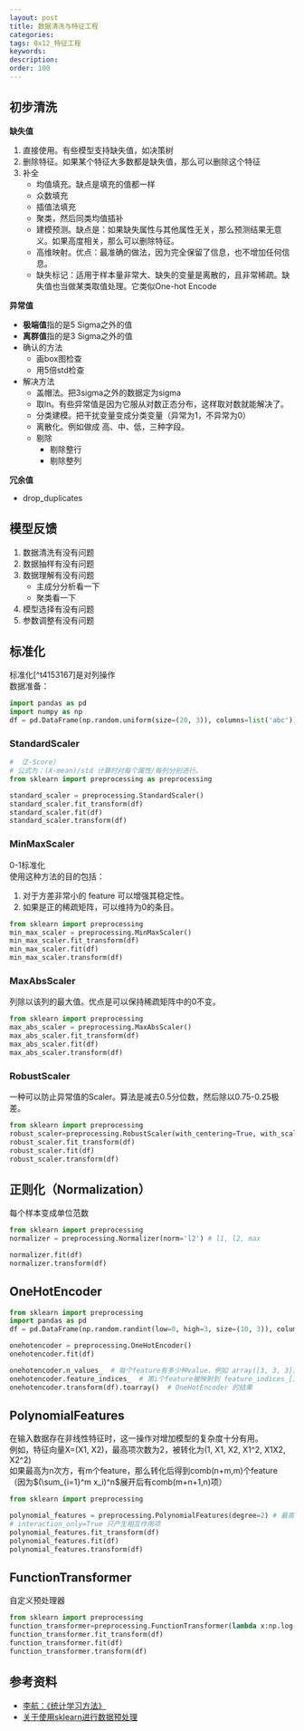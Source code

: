 ```yaml
---
layout: post
title: 数据清洗与特征工程
categories:
tags: 0x12_特征工程
keywords:
description:
order: 100
---
```


## 初步清洗

**缺失值**
1. 直接使用。有些模型支持缺失值，如决策树
2. 删除特征。如果某个特征大多数都是缺失值，那么可以删除这个特征
3. 补全
    - 均值填充。缺点是填充的值都一样
    - 众数填充
    - 插值法填充
    - 聚类，然后同类均值插补
    - 建模预测。缺点是：如果缺失属性与其他属性无关，那么预测结果无意义。如果高度相关，那么可以删除特征。  
    - 高维映射。优点：最准确的做法，因为完全保留了信息，也不增加任何信息。  
    - 缺失标记：适用于样本量非常大、缺失的变量是离散的，且非常稀疏。缺失值也当做某类取值处理。它类似One-hot Encode



**异常值**
- **极端值**指的是5 Sigma之外的值
- **离群值**指的是3 Sigma之外的值  
- 确认的方法
    - 画box图检查
    - 用5倍std检查
- 解决方法
    - 盖帽法。把3sigma之外的数据定为sigma
    - 取ln。有些异常值是因为它服从对数正态分布，这样取对数就能解决了。
    - 分类建模。把干扰变量变成分类变量（异常为1，不异常为0）  
    - 离散化。例如做成 高、中、低，三种字段。  
    - 剔除
        - 剔除整行
        - 剔除整列

**冗余值**
- drop_duplicates


## 模型反馈

1. 数据清洗有没有问题
2. 数据抽样有没有问题
3. 数据理解有没有问题
    - 主成分分析看一下
    - 聚类看一下
4. 模型选择有没有问题
5. 参数调整有没有问题





## 标准化
标准化[^t4153167]是对列操作  
数据准备：
```py
import pandas as pd
import numpy as np
df = pd.DataFrame(np.random.uniform(size=(20, 3)), columns=list('abc'))
```
### StandardScaler
```py
# （Z-Score）
# 公式为：(X-mean)/std 计算时对每个属性/每列分别进行。
from sklearn import preprocessing as preprocessing

standard_scaler = preprocessing.StandardScaler()
standard_scaler.fit_transform(df)
standard_scaler.fit(df)
standard_scaler.transform(df)
```
### MinMaxScaler
0-1标准化  
使用这种方法的目的包括：  
1. 对于方差非常小的 feature 可以增强其稳定性。
2. 如果是正的稀疏矩阵，可以维持为0的条目。


```py
from sklearn import preprocessing
min_max_scaler = preprocessing.MinMaxScaler()
min_max_scaler.fit_transform(df)
min_max_scaler.fit(df)
min_max_scaler.transform(df)
```

### MaxAbsScaler
列除以该列的最大值。优点是可以保持稀疏矩阵中的0不变。
```py
from sklearn import preprocessing
max_abs_scaler = preprocessing.MaxAbsScaler()
max_abs_scaler.fit_transform(df)
max_abs_scaler.fit(df)
max_abs_scaler.transform(df)
```

### RobustScaler
一种可以防止异常值的Scaler。算法是减去0.5分位数，然后除以0.75-0.25极差。
```py
from sklearn import preprocessing
robust_scaler=preprocessing.RobustScaler(with_centering=True, with_scaling=True, quantile_range=(25.0, 75.0))
robust_scaler.fit_transform(df)
robust_scaler.fit(df)
robust_scaler.transform(df)
```
## 正则化（Normalization）
每个样本变成单位范数

```py
from sklearn import preprocessing
normalizer = preprocessing.Normalizer(norm='l2') # l1, l2, max

normalizer.fit(df)
normalizer.transform(df)
```


## OneHotEncoder
```py
from sklearn import preprocessing
import pandas as pd
df = pd.DataFrame(np.random.randint(low=0, high=3, size=(10, 3)), columns=list('abc'))

onehotencoder = preprocessing.OneHotEncoder()
onehotencoder.fit(df)

onehotencoder.n_values_  # 每个feature有多少种value，例如 array([3, 3, 3])
onehotencoder.feature_indices_  # 第i个feature被映射到 feature_indices_[i] to feature_indices_[i+1]
onehotencoder.transform(df).toarray()  # OneHotEncoder 的结果
```

## PolynomialFeatures
在输入数据存在非线性特征时，这一操作对增加模型的复杂度十分有用。  
例如，特征向量X=(X1, X2)，最高项次数为2，被转化为(1, X1, X2, X1^2, X1X2, X2^2)  
如果最高为n次方，有m个feature，那么转化后得到comb(n+m,m)个feature
（因为$(\sum_{i=1}^m x_i)^n$展开后有comb(m+n+1,n)项）  

```py
from sklearn import preprocessing

polynomial_features = preprocessing.PolynomialFeatures(degree=2) # 最高项的次数为2
# interaction_only=True 只产生相互作用项
polynomial_features.fit_transform(df)
polynomial_features.fit(df)
polynomial_features.transform(df)
```
## FunctionTransformer
自定义预处理器
```py
from sklearn import preprocessing
function_transformer=preprocessing.FunctionTransformer(lambda x:np.log(x+100))
function_transformer.fit_transform(df)
function_transformer.fit(df)
function_transformer.transform(df)
```

## 参考资料
- [李航：《统计学习方法》](https://www.weibo.com/u/2060750830?refer_flag=1005055013_)  
- [关于使用sklearn进行数据预处理](http://www.cnblogs.com/chaosimple/p/4153167.html)  
